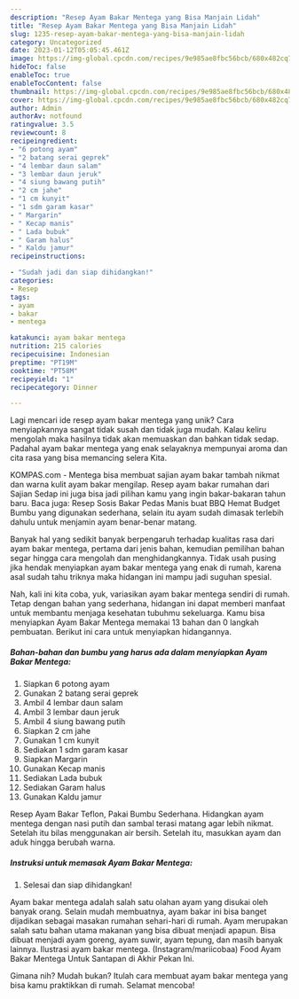 ```yaml
---
description: "Resep Ayam Bakar Mentega yang Bisa Manjain Lidah"
title: "Resep Ayam Bakar Mentega yang Bisa Manjain Lidah"
slug: 1235-resep-ayam-bakar-mentega-yang-bisa-manjain-lidah
category: Uncategorized
date: 2023-01-12T05:05:45.461Z
image: https://img-global.cpcdn.com/recipes/9e985ae8fbc56bcb/680x482cq70/ayam-bakar-mentega-foto-resep-utama.jpg
hideToc: false
enableToc: true
enableTocContent: false
thumbnail: https://img-global.cpcdn.com/recipes/9e985ae8fbc56bcb/680x482cq70/ayam-bakar-mentega-foto-resep-utama.jpg
cover: https://img-global.cpcdn.com/recipes/9e985ae8fbc56bcb/680x482cq70/ayam-bakar-mentega-foto-resep-utama.jpg
author: Admin
authorAv: notfound
ratingvalue: 3.5
reviewcount: 8
recipeingredient:
- "6 potong ayam"
- "2 batang serai geprek"
- "4 lembar daun salam"
- "3 lembar daun jeruk"
- "4 siung bawang putih"
- "2 cm jahe"
- "1 cm kunyit"
- "1 sdm garam kasar"
- " Margarin"
- " Kecap manis"
- " Lada bubuk"
- " Garam halus"
- " Kaldu jamur"
recipeinstructions:

- "Sudah jadi dan siap dihidangkan!"
categories:
- Resep
tags:
- ayam
- bakar
- mentega

katakunci: ayam bakar mentega 
nutrition: 215 calories
recipecuisine: Indonesian
preptime: "PT19M"
cooktime: "PT58M"
recipeyield: "1"
recipecategory: Dinner

---
```





Lagi mencari ide resep ayam bakar mentega yang unik? Cara menyiapkannya sangat tidak susah dan tidak juga mudah. Kalau keliru mengolah maka hasilnya tidak akan memuaskan dan bahkan tidak sedap. Padahal ayam bakar mentega yang enak selayaknya mempunyai aroma dan cita rasa yang bisa memancing selera Kita.





KOMPAS.com - Mentega bisa membuat sajian ayam bakar tambah nikmat dan warna kulit ayam bakar mengilap. Resep ayam bakar rumahan dari Sajian Sedap ini juga bisa jadi pilihan kamu yang ingin bakar-bakaran tahun baru. Baca juga: Resep Sosis Bakar Pedas Manis buat BBQ Hemat Budget Bumbu yang digunakan sederhana, selain itu ayam sudah dimasak terlebih dahulu untuk menjamin ayam benar-benar matang.

Banyak hal yang sedikit banyak berpengaruh terhadap kualitas rasa dari ayam bakar mentega, pertama dari jenis bahan, kemudian pemilihan bahan segar hingga cara mengolah dan menghidangkannya. Tidak usah pusing jika hendak menyiapkan ayam bakar mentega yang enak di rumah, karena asal sudah tahu triknya maka hidangan ini mampu jadi suguhan spesial.






Nah, kali ini kita coba, yuk, variasikan ayam bakar mentega sendiri di rumah. Tetap dengan bahan yang sederhana, hidangan ini dapat memberi manfaat untuk membantu menjaga kesehatan tubuhmu sekeluarga. Kamu bisa menyiapkan Ayam Bakar Mentega memakai 13 bahan dan 0 langkah pembuatan. Berikut ini cara untuk menyiapkan hidangannya.

<!--inarticleads1-->

##### Bahan-bahan dan bumbu yang harus ada dalam menyiapkan Ayam Bakar Mentega:

1. Siapkan 6 potong ayam
1. Gunakan 2 batang serai geprek
1. Ambil 4 lembar daun salam
1. Ambil 3 lembar daun jeruk
1. Ambil 4 siung bawang putih
1. Siapkan 2 cm jahe
1. Gunakan 1 cm kunyit
1. Sediakan 1 sdm garam kasar
1. Siapkan  Margarin
1. Gunakan  Kecap manis
1. Sediakan  Lada bubuk
1. Sediakan  Garam halus
1. Gunakan  Kaldu jamur


Resep Ayam Bakar Teflon, Pakai Bumbu Sederhana. Hidangkan ayam mentega dengan nasi putih dan sambal terasi matang agar lebih nikmat. Setelah itu bilas menggunakan air bersih. Setelah itu, masukkan ayam dan aduk hingga berubah warna. 

<!--inarticleads2-->

##### Instruksi untuk memasak Ayam Bakar Mentega:


1. Selesai dan siap dihidangkan!

Ayam bakar mentega adalah salah satu olahan ayam yang disukai oleh banyak orang. Selain mudah membuatnya, ayam bakar ini bisa banget dijadikan sebagai masakan rumahan sehari-hari di rumah. Ayam merupakan salah satu bahan utama makanan yang bisa dibuat menjadi apapun. Bisa dibuat menjadi ayam goreng, ayam suwir, ayam tepung, dan masih banyak lainnya. Ilustrasi ayam bakar mentega. (Instagram/mariicobaa) Food Ayam Bakar Mentega Untuk Santapan di Akhir Pekan Ini. 

Gimana nih? Mudah bukan? Itulah cara membuat ayam bakar mentega yang bisa kamu praktikkan di rumah. Selamat mencoba!
